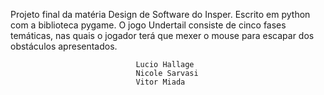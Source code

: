 Projeto final da matéria Design de Software do Insper. Escrito em python com a biblioteca pygame. O jogo Undertail consiste de cinco fases temáticas, nas quais o jogador terá que mexer o mouse para escapar dos obstáculos apresentados. 

                                Lucio Hallage
                                Nicole Sarvasi
                                Vitor Miada
